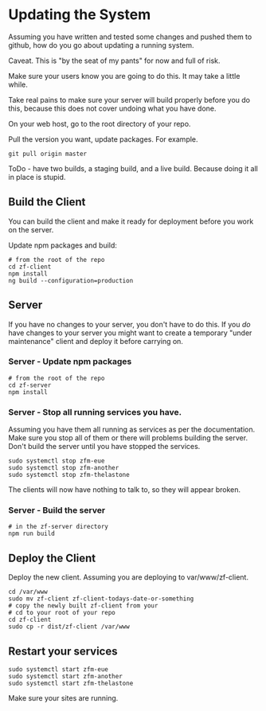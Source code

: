 # Updating the System

Assuming you have written and tested some changes and pushed them
to github,
how do you go about updating a running system.

Caveat.  This is "by the seat of my pants" for now and full of risk.

Make sure your users know you are going to do this.
It may take a little while.

Take real pains to make sure your server will build properly before you do this,
because this does not cover undoing what you have done.

On your web host, go to the root directory of your repo.

Pull the version you want, update packages. For example.
```
git pull origin master
```

ToDo - have two builds, a staging build, and a live build. Because
doing it all in place is stupid.

## Build the Client

You can build the client and make it ready for deployment before you
work on the server.

Update npm packages and build:
```
# from the root of the repo 
cd zf-client
npm install
ng build --configuration=production
```

## Server

If you have no changes to your server, you don't have to do this.
If you *do* have changes to your server you might want to create
a temporary "under maintenance" client and deploy it before carrying on.

### Server - Update npm packages
```
# from the root of the repo 
cd zf-server
npm install
```

### Server - Stop all running services you have.

Assuming you have them all running as services as per the documentation.
Make sure you stop all of them or there will problems building the server.
Don't build the server until you have stopped the services.

```
sudo systemctl stop zfm-eue
sudo systemctl stop zfm-another
sudo systemctl stop zfm-thelastone
```

The clients will now have nothing to talk to, so they will appear broken.

### Server - Build the server
```
# in the zf-server directory
npm run build
```

## Deploy the Client

Deploy the new client. Assuming you are deploying to var/www/zf-client.
```
cd /var/www
sudo mv zf-client zf-client-todays-date-or-something
# copy the newly built zf-client from your 
# cd to your root of your repo
cd zf-client
sudo cp -r dist/zf-client /var/www
```

## Restart your services

```
sudo systemctl start zfm-eue
sudo systemctl start zfm-another
sudo systemctl start zfm-thelastone
```

Make sure your sites are running.

